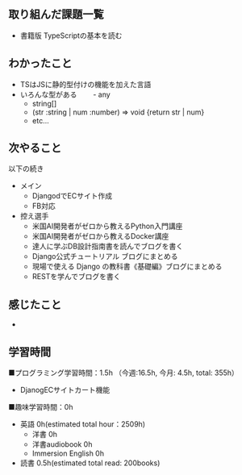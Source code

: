 ## 取り組んだ課題一覧
- 書籍版 TypeScriptの基本を読む

## わかったこと
- TSはJSに静的型付けの機能を加えた言語
- いろんな型がある
　　- any
   - string[]
   -  (str :string | num :number) => void {return str | num}
   -  etc...

## 次やること
以下の続き
- メイン
  - DjangodでECサイト作成
  - FB対応
- 控え選手 
  - 米国AI開発者がゼロから教えるPython入門講座
  - 米国AI開発者がゼロから教えるDocker講座
  - 達人に学ぶDB設計指南書を読んでブログを書く
  - Django公式チュートリアル ブログにまとめる
  - 現場で使える Django の教科書《基礎編》ブログにまとめる
  - RESTを学んでブログを書く

## 感じたこと
- 

## 学習時間
■プログラミング学習時間：1.5h （今週:16.5h, 今月: 4.5h, total: 355h）
- DjanogECサイトカート機能
    
■趣味学習時間：0h
- 英語 0h(estimated total hour：2509h)
  - 洋書 0h
  - 洋書audiobook 0h
  - Immersion English 0h
- 読書 0.5h(estimated total read: 200books)
